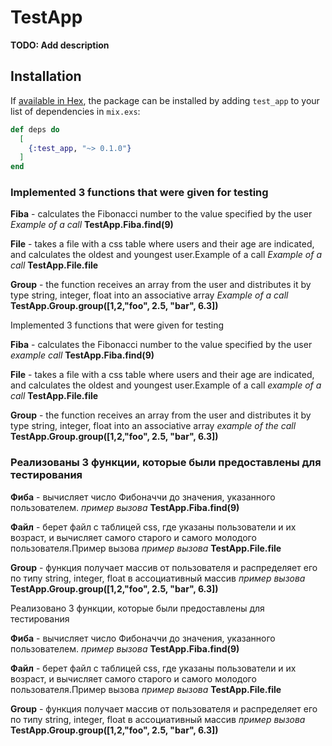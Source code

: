 # TestApp

**TODO: Add description**

## Installation

If [available in Hex](https://hex.pm/docs/publish), the package can be installed
by adding `test_app` to your list of dependencies in `mix.exs`:

```elixir
def deps do
  [
    {:test_app, "~> 0.1.0"}
  ]
end
```
### Implemented 3 functions that were given for testing

**Fiba** - calculates the Fibonacci number to the value specified by the user
_Example of a call_
**TestApp.Fiba.find(9)**

**File** - takes a file with a css table where users and their age are indicated, and calculates the oldest and youngest user.Example of a call
_Example of a call_
**TestApp.File.file**

**Group** - the function receives an array from the user and distributes it by type string, integer, float into an associative array
_Example of a call_
**TestApp.Group.group([1,2,"foo", 2.5, "bar", 6.3])**

Implemented 3 functions that were given for testing

**Fiba** - calculates the Fibonacci number to the value specified by the user
_example call_
**TestApp.Fiba.find(9)**

**File** - takes a file with a css table where users and their age are indicated, and calculates the oldest and youngest user.Example
of a call _example of a call_ 
**TestApp.File.file**

**Group** - the function receives an array from the user and distributes it by type string, integer, float into an associative array
_example of the call_ 
**TestApp.Group.group([1,2,"foo", 2.5, "bar", 6.3])**

### Реализованы 3 функции, которые были предоставлены для тестирования

**Фиба** - вычисляет число Фибоначчи до значения, указанного пользователем.
_пример вызова_
**TestApp.Fiba.find(9)**

**Файл** - берет файл с таблицей css, где указаны пользователи и их возраст, и вычисляет самого старого и самого молодого пользователя.Пример вызова
_пример вызова_
**TestApp.File.file**

**Group** - функция получает массив от пользователя и распределяет его по типу string, integer, float в ассоциативный массив
_пример вызова_
**TestApp.Group.group([1,2,"foo", 2.5, "bar", 6.3])**

Реализовано 3 функции, которые были предоставлены для тестирования

**Фиба** - вычисляет число Фибоначчи до значения, указанного пользователем.
_пример вызова_
**TestApp.Fiba.find(9)**

**Файл** - берет файл с таблицей css, где указаны пользователи и их возраст, и вычисляет самого старого и самого молодого пользователя.Пример
вызова _пример вызова_
**TestApp.File.file**

**Group** - функция получает массив от пользователя и распределяет его по типу string, integer, float в ассоциативный массив
_пример вызова_
**TestApp.Group.group([1,2,"foo", 2.5, "bar", 6.3])**
